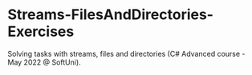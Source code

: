# Streams-FilesAndDirectories-Exercises
Solving tasks with streams, files and directories (C# Advanced course - May 2022 @ SoftUni).
